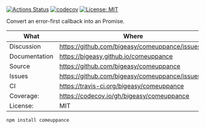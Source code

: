 [![Actions Status](https://github.com/bigeasy/comeuppance/workflows/Node%20CI/badge.svg)](https://github.com/bigeasy/comeuppance/actions)
[![codecov](https://codecov.io/gh/bigeasy/comeuppance/branch/master/graph/badge.svg)](https://codecov.io/gh/bigeasy/comeuppance)
[![License: MIT](https://img.shields.io/badge/License-MIT-yellow.svg)](https://opensource.org/licenses/MIT)

Convert an error-first callback into an Promise.

| What          | Where                                             |
| --- | --- |
| Discussion    | https://github.com/bigeasy/comeuppance/issues/1   |
| Documentation | https://bigeasy.github.io/comeuppance             |
| Source        | https://github.com/bigeasy/comeuppance            |
| Issues        | https://github.com/bigeasy/comeuppance/issues     |
| CI            | https://travis-ci.org/bigeasy/comeuppance         |
| Coverage:     | https://codecov.io/gh/bigeasy/comeuppance         |
| License:      | MIT                                               |


```
npm install comeuppance
```
